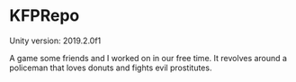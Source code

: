 # KFPRepo
Unity version: 2019.2.0f1

A game some friends and I worked on in our free time. It revolves around a policeman that loves donuts and fights evil prostitutes. 
